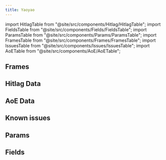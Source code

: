 ```yaml
---
title: Yaoyao
---
```


import HitlagTable from "@site/src/components/Hitlag/HitlagTable";
import FieldsTable from "@site/src/components/Fields/FieldsTable";
import ParamsTable from "@site/src/components/Params/ParamsTable";
import FramesTable from "@site/src/components/Frames/FramesTable";
import IssuesTable from "@site/src/components/Issues/IssuesTable";
import AoETable from "@site/src/components/AoE/AoETable";

## Frames

<FramesTable character="yaoyao" />

## Hitlag Data

<HitlagTable character="yaoyao" />

## AoE Data

<AoETable character="yaoyao" />

## Known issues

<IssuesTable character="yaoyao" />

## Params

<ParamsTable character="yaoyao" />

## Fields

<FieldsTable character="yaoyao" />